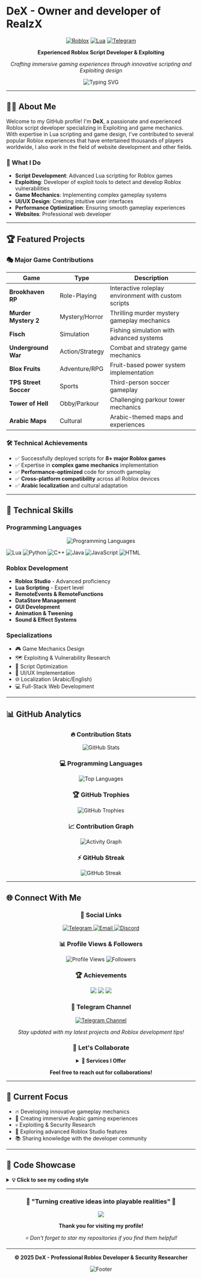 # DeX - Owner and developer of RealzX

<div align="center">
  
[![Roblox](https://img.shields.io/badge/Roblox-00A2FF?style=for-the-badge&logo=roblox&logoColor=white)](https://www.roblox.com)
[![Lua](https://img.shields.io/badge/Lua-2C2D72?style=for-the-badge&logo=lua&logoColor=white)](https://www.lua.org)
[![Telegram](https://img.shields.io/badge/Telegram-2CA5E0?style=for-the-badge&logo=telegram&logoColor=white)](https://t.me/RealzXHub_17)

**Experienced Roblox Script Developer & Exploiting**
  
*Crafting immersive gaming experiences through innovative scripting and Exploiting design*

<img src="https://readme-typing-svg.herokuapp.com?font=Fira+Code&size=22&duration=3000&pause=1000&color=F75C7E&center=true&vCenter=true&width=435&lines=Professional+Roblox+Developer;Security+Researcher;Full-Stack+Web+Developer;8%2B+Major+Game+Contributions" alt="Typing SVG" />

</div>

---

## 👨‍💻 About Me

Welcome to my GitHub profile! I'm **DeX**, a passionate and experienced Roblox script developer specializing in Exploiting and game mechanics. With expertise in Lua scripting and game design, I've contributed to several popular Roblox experiences that have entertained thousands of players worldwide, I also work in the field of website development and other fields.

### 🌟 What I Do
- **Script Development**: Advanced Lua scripting for Roblox games
- **Exploiting**: Developer of exploit tools to detect and develop Roblox vulnerabilities
- **Game Mechanics**: Implementing complex gameplay systems
- **UI/UX Design**: Creating intuitive user interfaces
- **Performance Optimization**: Ensuring smooth gameplay experiences
- **Websites**: Professional web developer

---

## 🏆 Featured Projects

### 🎭 **Major Game Contributions**

| Game | Type | Description |
|------|------|-------------|
| **Brookhaven RP** | Role-Playing | Interactive roleplay environment with custom scripts |
| **Murder Mystery 2** | Mystery/Horror | Thrilling murder mystery gameplay mechanics |
| **Fisch** | Simulation | Fishing simulation with advanced systems |
| **Underground War** | Action/Strategy | Combat and strategy game mechanics |
| **Blox Fruits** | Adventure/RPG | Fruit-based power system implementation |
| **TPS Street Soccer** | Sports | Third-person soccer gameplay |
| **Tower of Hell** | Obby/Parkour | Challenging parkour tower mechanics |
| **Arabic Maps** | Cultural | Arabic-themed maps and experiences |

### 🛠️ **Technical Achievements**
- ✅ Successfully deployed scripts for **8+ major Roblox games**
- ✅ Expertise in **complex game mechanics** implementation
- ✅ **Performance-optimized** code for smooth gameplay
- ✅ **Cross-platform compatibility** across all Roblox devices
- ✅ **Arabic localization** and cultural adaptation

---

## 🔧 Technical Skills

### **Programming Languages**
<p align="center">
  <img src="https://skillicons.dev/icons?i=lua,python,cpp,java,js,html,css,nodejs,react,git&perline=5" alt="Programming Languages" />
</p>

![Lua](https://img.shields.io/badge/Lua-Expert-2C2D72?style=flat-square&logo=lua)
![Python](https://img.shields.io/badge/Python-Expert-3776AB?style=flat-square&logo=python)
![C++](https://img.shields.io/badge/C++-Advanced-00599C?style=flat-square&logo=cplusplus)
![Java](https://img.shields.io/badge/Java-Advanced-ED8B00?style=flat-square&logo=java)
![JavaScript](https://img.shields.io/badge/JavaScript-Intermediate-F7DF1E?style=flat-square&logo=javascript)
![HTML](https://img.shields.io/badge/HTML5-Advanced-E34F26?style=flat-square&logo=html5)

### **Roblox Development**
- **Roblox Studio** - Advanced proficiency
- **Lua Scripting** - Expert level
- **RemoteEvents & RemoteFunctions**
- **DataStore Management**
- **GUI Development**
- **Animation & Tweening**
- **Sound & Effect Systems**

### **Specializations**
- 🎮 Game Mechanics Design
- 🗺️ Exploiting & Vulnerability Research
- 🔧 Script Optimization
- 🎨 UI/UX Implementation
- 🌐 Localization (Arabic/English)
- 💻 Full-Stack Web Development

---

## 📊 GitHub Analytics

<div align="center">

### 🔥 **Contribution Stats**
<img src="https://github-readme-stats.vercel.app/api?username=Luarmor123&show_icons=true&theme=tokyonight&hide_border=true&bg_color=0D1117&title_color=F85D7F&icon_color=F8D866&text_color=A8B2D1" alt="GitHub Stats" />

### 💻 **Programming Languages**
<img src="https://github-readme-stats.vercel.app/api/top-langs/?username=Luarmor123&layout=donut&theme=tokyonight&hide_border=true&bg_color=0D1117&title_color=F85D7F&text_color=A8B2D1" alt="Top Languages" />

### 🏆 **GitHub Trophies**
<img src="https://github-profile-trophy.vercel.app/?username=Luarmor123&theme=tokyonight&no-frame=true&no-bg=true&margin-w=4&column=7" alt="GitHub Trophies" />

### 📈 **Contribution Graph**
<img src="https://github-readme-activity-graph.vercel.app/graph?username=Luarmor123&theme=tokyo-night&hide_border=true&bg_color=0D1117&color=F85D7F&line=F8D866&point=FFFFFF" alt="Activity Graph" />

### ⚡ **GitHub Streak**
<img src="https://github-readme-streak-stats.herokuapp.com/?user=Luarmor123&theme=tokyonight&hide_border=true&background=0D1117&stroke=F85D7F&ring=F8D866&fire=F85D7F&currStreakLabel=F8D866" alt="GitHub Streak" />

</div>

---

## 🌐 Connect With Me

<div align="center">

### 📱 **Social Links**
<p align="center">
  <a href="https://t.me/RealzXHub_17">
    <img src="https://img.shields.io/badge/Telegram-2CA5E0?style=for-the-badge&logo=telegram&logoColor=white" alt="Telegram"/>
  </a>
  <a href="mailto:realzxhubcommunity@gmail.com">
    <img src="https://img.shields.io/badge/Email-D14836?style=for-the-badge&logo=gmail&logoColor=white" alt="Email"/>
  </a>
  <a href="https://discord.gg/tw7dcFGw">
    <img src="https://img.shields.io/badge/Discord-7289DA?style=for-the-badge&logo=discord&logoColor=white" alt="Discord"/>
  </a>
</p>

### 📊 **Profile Views & Followers**
<p align="center">
  <img src="https://komarev.com/ghpvc/?username=USERNAME&style=for-the-badge&color=brightgreen" alt="Profile Views"/>
  <img src="https://img.shields.io/github/followers/Luarmor123?style=for-the-badge&color=blue" alt="Followers"/>
</p>

### 🏆 **Achievements**
<p align="center">
  <img src="https://img.shields.io/badge/Roblox_Games-8+-FF6B6B?style=for-the-badge&logo=roblox"/>
  <img src="https://img.shields.io/badge/Languages-6+-4ECDC4?style=for-the-badge&logo=code"/>
  <img src="https://img.shields.io/badge/Experience-5%2B_Years-45B7D1?style=for-the-badge&logo=calendar"/>
</p>

### 📱 **Telegram Channel**
[![Telegram Channel](https://img.shields.io/badge/RealzXHub__17-Join_Channel-2CA5E0?style=for-the-badge&logo=telegram)](https://t.me/RealzXHub_17)

*Stay updated with my latest projects and Roblox development tips!*

### 🤝 **Let's Collaborate**
<details>
<summary><b>🚀 Services I Offer</b></summary>
<br>

- 🎮 **Custom Script Development**
- 🗺️ **Map Creation & Design**  
- 🔧 **Game Optimization**
- 🌐 **Arabic Localization**
- 💻 **Web Development**
- 🔒 **Security Consultation**
- 📚 **Technical Mentoring**
</details>

**Feel free to reach out for collaborations!**

</div>

---

## 🎯 Current Focus

- 🔥 Developing innovative gameplay mechanics
- 🌟 Creating immersive Arabic gaming experiences
- 💀 Exploiting & Security Research
- 🚀 Exploring advanced Roblox Studio features
- 📚 Sharing knowledge with the developer community

---

## 📝 Code Showcase

<details>
<summary><b>💡 Click to see my coding style</b></summary>

```lua
-- 🎯 Advanced Player Management System
local Players = game:GetService("Players")
local ReplicatedStorage = game:GetService("ReplicatedStorage")
local DataStoreService = game:GetService("DataStoreService")

-- 📊 Player Data Management
local playerDataStore = DataStoreService:GetDataStore("PlayerData")

local PlayerManager = {}
PlayerManager.__index = PlayerManager

function PlayerManager.new(player)
    local self = setmetatable({}, PlayerManager)
    self.Player = player
    self.Data = self:LoadData()
    return self
end

function PlayerManager:LoadData()
    local success, data = pcall(function()
        return playerDataStore:GetAsync(self.Player.UserId)
    end)
    
    return success and data or {
        Level = 1,
        Experience = 0,
        Coins = 100,
        Achievements = {},
        Settings = {
            Music = true,
            Effects = true
        }
    }
end

-- 🚀 Clean, efficient, and scalable code architecture
```

```python
# 🔍 Advanced Exploit Detection System
import asyncio
import hashlib
from typing import Dict, List, Optional

class ExploitDetector:
    def __init__(self):
        self.suspicious_patterns = []
        self.player_behaviors = {}
        
    async def analyze_player_behavior(self, player_id: str, actions: List[Dict]) -> bool:
        """Advanced behavioral analysis for exploit detection"""
        risk_score = 0
        
        # Speed analysis
        if self._detect_speed_hacks(actions):
            risk_score += 30
            
        # Pattern recognition
        if self._detect_unusual_patterns(actions):
            risk_score += 25
            
        return risk_score > 50  # Threshold for suspicious activity
    
    def _detect_speed_hacks(self, actions: List[Dict]) -> bool:
        # Implementation for speed hack detection
        return False  # Simplified for example
```

</details>

---

<div align="center">

### 🌟 **"Turning creative ideas into playable realities"** 🌟

<img src="https://capsule-render.vercel.app/api?type=waving&color=gradient&height=100&section=footer&text=Thanks%20for%20visiting!&fontSize=24&fontColor=fff&animation=twinkling" />

**Thank you for visiting my profile!**

*⭐ Don't forget to star my repositories if you find them helpful!*



---

**© 2025 DeX - Professional Roblox Developer & Security Researcher**

<img src="https://readme-typing-svg.herokuapp.com?font=Fira+Code&size=12&duration=4000&pause=2000&color=888888&center=true&vCenter=true&width=400&lines=Always+learning%2C+always+coding;Building+the+future+of+gaming" alt="Footer" />

</div>
